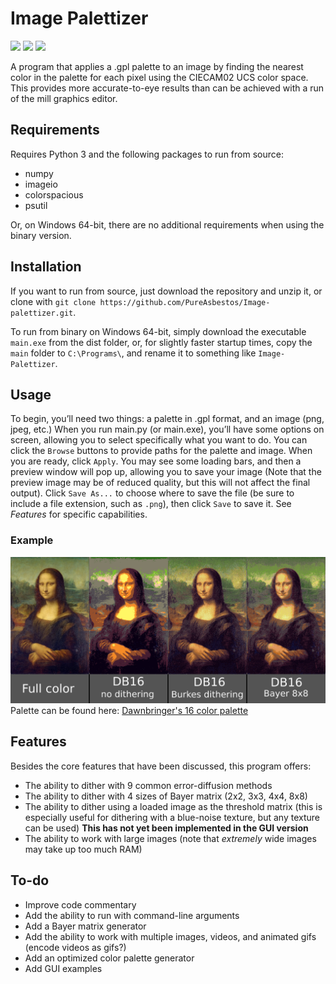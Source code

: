 # Image Palettizer
![](https://img.shields.io/github/license/pureasbestos/image-palettizer.svg) ![](https://img.shields.io/github/languages/code-size/pureasbestos/image-palettizer.svg) ![](https://img.shields.io/badge/version-2.1.0--dev-mediumpurple.svg)

A program that applies a .gpl palette to an image by finding the nearest color in the palette for each pixel using the CIECAM02 UCS color space. This provides more accurate-to-eye results than can be achieved with a run of the mill graphics editor.

## Requirements
Requires Python 3 and the following packages to run from source:
- numpy
- imageio
- colorspacious
- psutil

Or, on Windows 64-bit, there are no additional requirements when using the binary version.

## Installation
If you want to run from source, just download the repository and unzip it, or clone with `git clone https://github.com/PureAsbestos/Image-palettizer.git`. 

To run from binary on Windows 64-bit, simply download the executable `main.exe` from the dist folder, or, for slightly faster startup times, copy the `main` folder to `C:\Programs\`, and rename it to something like `Image-Palettizer`.

## Usage
To begin, you’ll need two things: a palette in .gpl format, and an image (png, jpeg, etc.) When you run main.py (or main.exe), you’ll have some options on screen, allowing you to select specifically what you want to do. You can click the `Browse` buttons to provide paths for the palette and image. When you are ready, click `Apply`. You may see some loading bars, and then a preview window will pop up, allowing you to save your image (Note that the preview image may be of reduced quality, but this will not affect the final output). Click `Save As...` to choose where to save the file (be sure to include a file extension, such as `.png`), then click `Save` to save it. See *Features* for specific capabilities.

### Example
![Mona Lisa Palettization](https://github.com/PureAsbestos/Image-palettizer/blob/master/mona-lisa.png)
Palette can be found here: [Dawnbringer's 16 color palette](http://pixeljoint.com/forum/forum_posts.asp?TID=12795)

## Features
Besides the core features that have been discussed, this program offers:
- The ability to dither with 9 common error-diffusion methods
- The ability to dither with 4 sizes of Bayer matrix (2x2, 3x3, 4x4, 8x8)
- The ability to dither using a loaded image as the threshold matrix (this is especially useful for dithering with a blue-noise texture, but any texture can be used) **This has not yet been implemented in the GUI version**
- The ability to work with large images (note that *extremely* wide images may take up too much RAM)

## To-do
- Improve code commentary
- Add the ability to run with command-line arguments
- Add a Bayer matrix generator
- Add the ability to work with multiple images, videos, and animated gifs (encode videos as gifs?)
- Add an optimized color palette generator
- Add GUI examples
